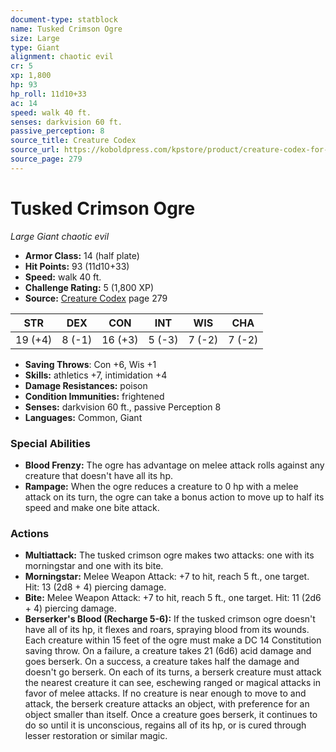 ```yaml
---
document-type: statblock
name: Tusked Crimson Ogre
size: Large
type: Giant
alignment: chaotic evil
cr: 5
xp: 1,800
hp: 93
hp_roll: 11d10+33
ac: 14
speed: walk 40 ft.
senses: darkvision 60 ft. 
passive_perception: 8
source_title: Creature Codex
source_url: https://koboldpress.com/kpstore/product/creature-codex-for-5th-edition-dnd
source_page: 279
---
```


# Tusked Crimson Ogre

*Large* *Giant* *chaotic evil*

- **Armor Class:** 14 (half plate)
- **Hit Points:** 93 (11d10+33)
- **Speed:** walk 40 ft.
- **Challenge Rating:** 5 (1,800 XP)
- **Source:** [Creature Codex](https://koboldpress.com/kpstore/product/creature-codex-for-5th-edition-dnd) page 279

| STR | DEX | CON | INT | WIS | CHA |
| --- | --- | --- | --- | --- | --- |
| 19 (+4) | 8 (-1) | 16 (+3) | 5 (-3) | 7 (-2) | 7 (-2) |

- **Saving Throws**: Con +6, Wis +1
- **Skills:** athletics +7, intimidation +4
- **Damage Resistances:** poison
- **Condition Immunities:** frightened
- **Senses:** darkvision 60 ft., passive Perception 8
- **Languages:** Common, Giant

### Special Abilities

- **Blood Frenzy:** The ogre has advantage on melee attack rolls against any creature that doesn't have all its hp.
- **Rampage:** When the ogre reduces a creature to 0 hp with a melee attack on its turn, the ogre can take a bonus action to move up to half its speed and make one bite attack.

### Actions

- **Multiattack:** The tusked crimson ogre makes two attacks: one with its morningstar and one with its bite.
- **Morningstar:** Melee Weapon Attack: +7 to hit, reach 5 ft., one target. Hit: 13 (2d8 + 4) piercing damage.
- **Bite:** Melee Weapon Attack: +7 to hit, reach 5 ft., one target. Hit: 11 (2d6 + 4) piercing damage.
- **Berserker's Blood (Recharge 5-6):** If the tusked crimson ogre doesn't have all of its hp, it flexes and roars, spraying blood from its wounds. Each creature within 15 feet of the ogre must make a DC 14 Constitution saving throw. On a failure, a creature takes 21 (6d6) acid damage and goes berserk. On a success, a creature takes half the damage and doesn't go berserk. On each of its turns, a berserk creature must attack the nearest creature it can see, eschewing ranged or magical attacks in favor of melee attacks. If no creature is near enough to move to and attack, the berserk creature attacks an object, with preference for an object smaller than itself. Once a creature goes berserk, it continues to do so until it is unconscious, regains all of its hp, or is cured through lesser restoration or similar magic.
